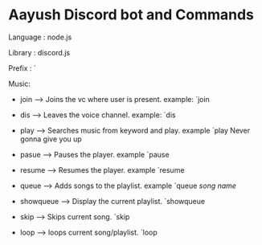 # Aayush Discord bot and Commands
Language : node.js

Library : discord.js

Prefix : `

Music:

- join --> Joins the vc where user is present. example: `join

- dis --> Leaves the voice channel. example: `dis

- play --> Searches music from keyword and play. example `play Never gonna give you up

- pasue --> Pauses the player. example `pause

- resume --> Resumes the player. example `resume 

- queue --> Adds songs to the playlist. example `queue <i>song name</i>

- showqueue --> Display the current playlist. `showqueue

- skip --> Skips current song. `skip

- loop --> loops current song/playlist. `loop

